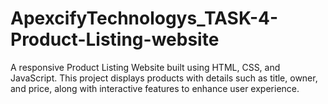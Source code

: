 # ApexcifyTechnologys_TASK-4-Product-Listing-website
A responsive Product Listing Website built using HTML, CSS, and JavaScript. This project displays products with details such as title, owner, and price, along with interactive features to enhance user experience.
